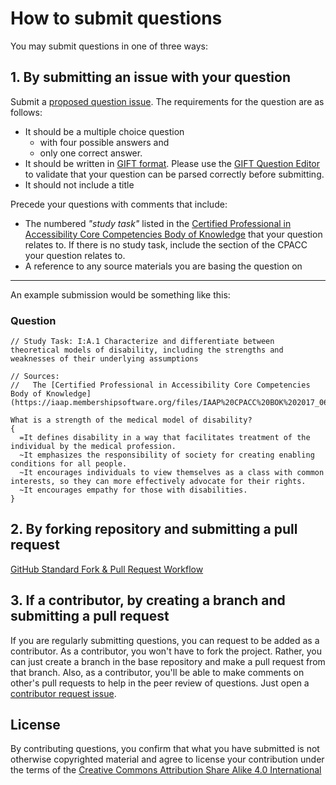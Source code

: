 # How to submit questions
You may submit questions in one of three ways:
## 1. By submitting an issue with your question

Submit a [proposed question issue](https://github.com/robfentress/cpacc-practice/issues/new?assignees=&labels=proposed+question&template=proposed-question.md&title=%5BQUESTION%5D). The requirements for the question are as follows:

* It should be a multiple choice question 
  * with four possible answers and 
  * only one correct answer.  
* It should be written in [GIFT format](https://docs.moodle.org/37/en/GIFT_format#Multiple_choice).  Please use the [GIFT Question Editor](https://fuhrmanator.github.io/GIFT-grammar-PEG.js/docs/editor/editor.html) to validate that your question can be parsed correctly before submitting.
* It should not include a title

Precede your questions with comments that include:
* The numbered _"study task"_ listed in the [Certified Professional in Accessibility Core Competencies Body of Knowledge](https://iaap.membershipsoftware.org/files/IAAP%20CPACC%20BOK%202017_062317.docx) that your question relates to.  If there is no study task, include the section of the CPACC your question relates to.
* A reference to any source materials you are basing the question on

***

An example submission would be something like this:

### Question
```
// Study Task: I:A.1 Characterize and differentiate between theoretical models of disability, including the strengths and weaknesses of their underlying assumptions

// Sources: 
//   The [Certified Professional in Accessibility Core Competencies Body of Knowledge](https://iaap.membershipsoftware.org/files/IAAP%20CPACC%20BOK%202017_062317.docx)

What is a strength of the medical model of disability?
{
  =It defines disability in a way that facilitates treatment of the individual by the medical profession.
  ~It emphasizes the responsibility of society for creating enabling conditions for all people.
  ~It encourages individuals to view themselves as a class with common interests, so they can more effectively advocate for their rights.
  ~It encourages empathy for those with disabilities.
}
```
## 2. By forking repository and submitting a pull request

[GitHub Standard Fork & Pull Request Workflow](https://gist.github.com/Chaser324/ce0505fbed06b947d962)

## 3. If a contributor, by creating a branch and submitting a pull request

If you are regularly submitting questions, you can request to be added as a contributor.  As a contributor, you won't have to fork the project.  Rather, you can just create a branch in the base repository and make a pull request from that branch.  Also, as a contributor, you'll be able to make comments on other's pull requests to help in the peer review of questions.  Just open a [contributor request issue](https://github.com/robfentress/cpacc-practice/issues/new?assignees=&labels=&template=contributor-request.md&title=).

## License

By contributing questions, you confirm that what you have submitted is not otherwise copyrighted material and agree to license your contribution under the terms of the [Creative Commons Attribution Share Alike 4.0 International](https://github.com/robfentress/cpacc-practice/blob/master/LICENSE)
